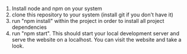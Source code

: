 1. Install node and npm on your system
2. clone this repository to your system (install git if you don't have it)
3. run "npm install" within the project in order to install all project dependencies
4. run "npm start". This should start your local development server and serve the website on a localhost. You can visit the
	 website and take a look. 
